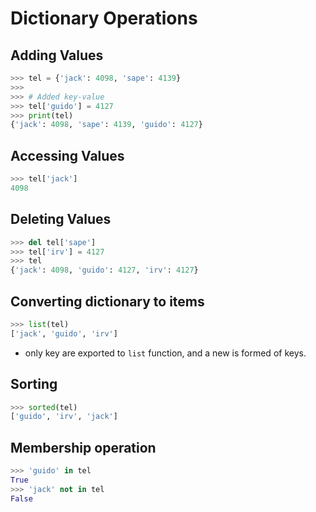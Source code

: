 # Dictionary Operations

## Adding Values

```python
>>> tel = {'jack': 4098, 'sape': 4139}
>>> 
>>> # Added key-value
>>> tel['guido'] = 4127
>>> print(tel)
{'jack': 4098, 'sape': 4139, 'guido': 4127}
```

## Accessing Values

```python
>>> tel['jack']
4098
```

## Deleting Values

```python
>>> del tel['sape']
>>> tel['irv'] = 4127
>>> tel
{'jack': 4098, 'guido': 4127, 'irv': 4127}
```

## Converting dictionary to items

```python
>>> list(tel)
['jack', 'guido', 'irv']
```

- only key are exported to `list` function, and a new is formed of keys.

## Sorting 

```python
>>> sorted(tel)
['guido', 'irv', 'jack']
```

## Membership operation

```python
>>> 'guido' in tel
True
>>> 'jack' not in tel
False
```